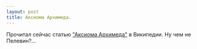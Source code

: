```yaml
---
layout: post
title: Аксиома Архимеда.
---
```


 Прочитал сейчас статью ["Аксиома Архимеда"](https://ru.wikipedia.org/wiki/Аксиома_Архимеда) в Википедии. Ну чем не Пелевин?...